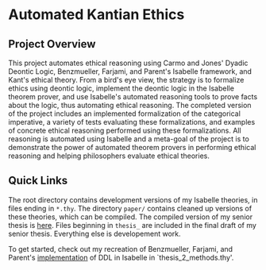 # Automated Kantian Ethics

## Project Overview

This project automates ethical reasoning using Carmo and Jones' Dyadic Deontic Logic, Benzmueller, Farjami, and Parent's 
Isabelle framework, and Kant's ethical theory. From a bird's eye view, the strategy is to formalize ethics using 
deontic logic, implement the deontic logic in the Isabelle theorem prover, and use Isabelle's automated reasoning 
tools to prove facts about the logic, thus automating ethical reasoning. The completed version of the project includes
an implemented formalization of the categorical imperative, a variety of tests evaluating these formalizations, and examples
of concrete ethical reasoning performed using these formalizations. All reasoning is automated using Isabelle and a meta-goal
of the project is to demonstrate the power of automated theorem provers in performing ethical reasoning and helping 
philosophers evaluate ethical theories.

## Quick Links

The root directory contains development versions of my Isabelle theories, in files ending in `*.thy`. The directory `paper/` 
contains cleaned up versions of these theories, which can be compiled. The compiled version 
of my senior thesis is [here](https://github.com/lsingh123/cs91r/blob/main/paper/output/Automated_Kantian_Ethics_LS_Thesis.pdf). 
Files beginning in `thesis_` are included in the final draft of my senior thesis. Everything else is developement work.

To get started, check out my recreation of Benzmueller, Farjami, and Parent's [implementation]() of DDL in Isabelle in 
`thesis_2_methods.thy'.
